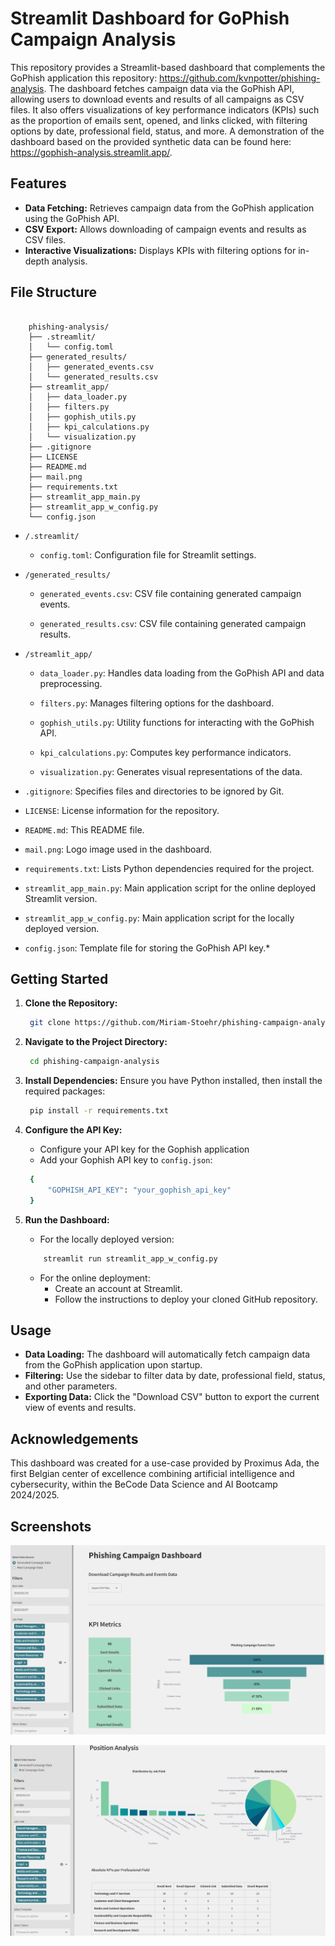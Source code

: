 # Streamlit Dashboard for GoPhish Campaign Analysis


This repository provides a Streamlit-based dashboard that complements the GoPhish application this repository: https://github.com/kvnpotter/phishing-analysis. The dashboard fetches campaign data via the GoPhish API, allowing users to download events and results of all campaigns as CSV files. It also offers visualizations of key performance indicators (KPIs) such as the proportion of emails sent, opened, and links clicked, with filtering options by date, professional field, status, and more.
A demonstration of the dashboard based on the provided synthetic data can be found here: https://gophish-analysis.streamlit.app/.

## Features
* **Data Fetching:** Retrieves campaign data from the GoPhish application using the GoPhish API.
* **CSV Export:** Allows downloading of campaign events and results as CSV files.
* **Interactive Visualizations:** Displays KPIs with filtering options for in-depth analysis.


## File Structure

```plaintext

    phishing-analysis/
    ├── .streamlit/
    │   └── config.toml
    ├── generated_results/
    │   ├── generated_events.csv
    │   └── generated_results.csv
    ├── streamlit_app/
    │   ├── data_loader.py
    │   ├── filters.py
    │   ├── gophish_utils.py
    │   ├── kpi_calculations.py
    │   └── visualization.py
    ├── .gitignore
    ├── LICENSE
    ├── README.md
    ├── mail.png
    ├── requirements.txt
    ├── streamlit_app_main.py
    ├── streamlit_app_w_config.py
    └── config.json

```

* `/.streamlit/`
  
  * `config.toml`: Configuration file for Streamlit settings.
  
* `/generated_results/`
  
  * `generated_events.csv`: CSV file containing generated campaign events.
  
  * `generated_results.csv`: CSV file containing generated campaign results.
  
* `/streamlit_app/`

  * `data_loader.py`: Handles data loading from the GoPhish API and data preprocessing.
  
  * `filters.py`: Manages filtering options for the dashboard.
  
  * `gophish_utils.py`: Utility functions for interacting with the GoPhish API.

  * `kpi_calculations.py`: Computes key performance indicators.
  
  * `visualization.py`: Generates visual representations of the data.
  
* `.gitignore`: Specifies files and directories to be ignored by Git.

* `LICENSE`: License information for the repository.
  
* `README.md`: This README file.
  
* `mail.png`: Logo image used in the dashboard.
  
* `requirements.txt`: Lists Python dependencies required for the project.
  
* `streamlit_app_main.py`: Main application script for the online deployed Streamlit version.
  
* `streamlit_app_w_config.py`: Main application script for the locally deployed version.
  
* `config.json`: Template file for storing the GoPhish API key.*

## Getting Started

1. **Clone the Repository:**
   ```bash
    git clone https://github.com/Miriam-Stoehr/phishing-campaign-analysis.git
   ```

2. **Navigate to the Project Directory:**
   ```bash
    cd phishing-campaign-analysis
   ```

3. **Install Dependencies:** Ensure you have Python installed, then install the required packages:
   ```bash 
    pip install -r requirements.txt
   ```

4. **Configure the API Key:**
   * Configure your API key for the Gophish application
   * Add your Gophish API key to `config.json`:

   ```bash
    {
        "GOPHISH_API_KEY": "your_gophish_api_key"
    }
   ```

5. **Run the Dashboard:**
   * For the locally deployed version:
    ```bash
        streamlit run streamlit_app_w_config.py
    ```
   * For the online deployment:
     * Create an account at Streamlit.
     * Follow the instructions to deploy your cloned GitHub repository.

## Usage

* **Data Loading:** The dashboard will automatically fetch campaign data from the GoPhish application upon startup.
* **Filtering:** Use the sidebar to filter data by date, professional field, status, and other parameters.
* **Exporting Data:** Click the "Download CSV" button to export the current view of events and results.

## Acknowledgements

This dashboard was created for a use-case provided by Proximus Ada, the first Belgian center of excellence combining artificial intelligence and cybersecurity, within the BeCode Data Science and AI Bootcamp 2024/2025.

## Screenshots

![Screenshot of Dashboard](./screenshots/Screenshot1.png)

![Screenshot of Dashboard](./screenshots/Screenshot2.png)
